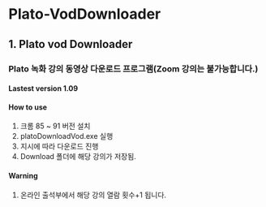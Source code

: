 # Plato-VodDownloader

## 1. Plato vod Downloader
### Plato 녹화 강의 동영상 다운로드 프로그램(Zoom 강의는 불가능합니다.)
#### Lastest version 1.09
#### How to use
1. 크롬 85 ~ 91 버전 설치
2. platoDownloadVod.exe 실행
3. 지시에 따라 다운로드 진행
4. Download 폴더에 해당 강의가 저장됨.


#### Warning
1. 온라인 출석부에서 해당 강의 열람 횟수+1 됩니다.
